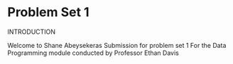 # Problem Set 1 
 
INTRODUCTION 

Welcome to Shane Abeysekeras Submission for problem set 1 
For the Data Programming module conducted by Professor Ethan Davis
